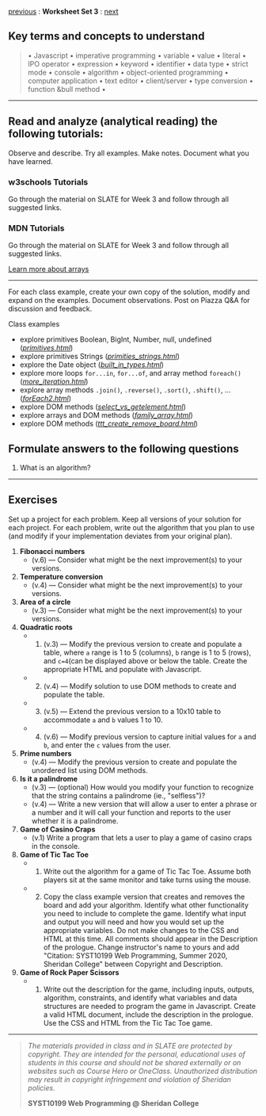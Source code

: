 [previous](set02.md) 
: **Worksheet Set 3**
: [next](set04.md)


## Key terms and concepts to understand
> &bull; Javascript  &bull; imperative programming  &bull; variable  &bull; value  &bull; literal  &bull; IPO operator &bull; expression  &bull; keyword  &bull; identifier  &bull;  data type &bull; strict mode  &bull; console  &bull;  algorithm  &bull; object-oriented programming  &bull; computer application  &bull;  text editor  &bull; client/server  &bull;  type conversion  &bull; function &bull method &bull;
> 
---



## Read and analyze (analytical reading) the following tutorials:
Observe and describe. Try all examples. Make notes. Document what you have learned.


### w3schools Tutorials

Go through the material on SLATE for Week 3 and follow through all suggested links.

### MDN Tutorials

Go through the material on SLATE for Week 3 and follow through all suggested links.

[Learn more about arrays](../set3/more_about_arrays.md)

---

For each class example, create your own copy of the solution, modify and expand on the examples. Document observations. Post on Piazza Q&A for discussion and feedback.

Class examples
- explore primitives Boolean, BigInt, Number, null, undefined ([*primitives.html*](../set3/primitives.html))
- explore primitives Strings ([*primities_strings.html*](../set3/primities_strings.html))
- explore the Date object ([*built_in_types.html*](../set3/built_in_types.html))
- explore more loops `for...in`, `for...of`, and array method `foreach()` ([*more_iteration.html*](../set3/more_iteration.html))
- explore array methods `.join()`, `.reverse()`, `.sort()`, `.shift()`, ... ([*forEach2.html*](../set3/forEach2.html))
- explore DOM methods ([*select_vs_getelement.html*](../set3/select_vs_getelement.html))
- explore arrays and DOM methods ([*family_array.html*](../set3/family_array.html))
- explore DOM methods ([*ttt_create_remove_board.html*](../set3/ttt_create_remove_board.html))



## Formulate answers to the following questions
1. What is an algorithm?


---


## Exercises
Set up a project for each problem. Keep all versions of your solution for each project.  For each problem, write out the
algorithm that you plan to use (and modify if your implementation deviates from your original
plan).


1. **Fibonacci numbers** 
    - (v.6) &mdash; Consider what might be the next improvement(s) to your versions.
2. **Temperature conversion** 
    - (v.4) &mdash; Consider what might be the next improvement(s) to your versions.      
3. **Area of a circle** 
    - (v.3) &mdash; Consider what might be the next improvement(s) to your versions.    
4. **Quadratic roots** 
    - 1. (v.3) &mdash; Modify the previous version to create and populate a table, where  `a` range is 1 to 5 (columns), `b` range is 1 to 5 (rows), and `c=4`(can be displayed above or below the table. Create the appropriate HTML and populate with Javascript. 
    - 2. (v.4) &mdash; Modify solution to use DOM methods to create and populate the table.
    - 3. (v.5) &mdash; Extend the previous version to a 10x10 table to accommodate `a` and `b` values 1 to 10.
    - 4. (v.6) &mdash; Modify previous version to capture initial values for `a` and `b`, and enter the `c` values from the user.
4. **Prime numbers** 
    - (v.4) &mdash; Modify the previous version to create and populate the unordered list using DOM methods.
7. **Is it a palindrome** 
    - (v.3) &mdash; (optional) How would you modify your function to recognize that the string contains a palindrome (ie., "selfless")?
    - (v.4) &mdash; Write a new version that will allow a user to enter a phrase or a number and it will call your function and reports to the user whether it is a palindrome.
9. **Game of Casino Craps**
	- (v.1) Write a program that lets a user to play a game of casino craps in the console.
8. **Game of Tic Tac Toe**
    - 1. Write out the algorithm for a game of Tic Tac Toe. Assume both players sit at the same monitor and take turns using the mouse.
    - 2. Copy the class example version that creates and removes the board and add your algorithm. Identify what other functionality you need to include to complete the game. Identify what input and output you will need and how you would set up the appropriate variables. Do not make changes to the CSS and HTML at this time. All comments should appear in the Description of the prologue. Change instructor's name to yours and add "Citation: SYST10199 Web Programming, Summer 2020, Sheridan College" between Copyright and Description.
9. **Game of Rock Paper Scissors**
    - 1. Write out the description for the game, including inputs, outputs, algorithm, constraints, and identify what variables and data structures are needed to program the game in Javascript. Create a valid HTML document, include the description in the prologue.  Use the CSS and HTML from the Tic Tac Toe game.

   
---
> *The materials provided in class and in SLATE are protected by copyright. They are intended for the personal, educational uses of students in this course and should not be shared externally or on websites such as Course Hero or OneClass. Unauthorized distribution may result in copyright infringement and violation of Sheridan policies.*
> 
> **SYST10199 Web Programming @ Sheridan College**
